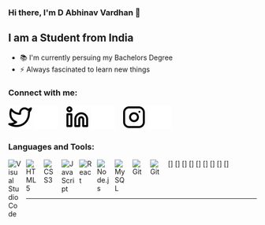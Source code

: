 ### Hi there, I'm D Abhinav Vardhan 👋

## I am a Student from India
- 📚 I'm currently persuing my Bachelors Degree
- ⚡ Always fascinated to learn new things

### Connect with me:

[![website](./img/twitter-light.svg)](https://twitter.com/Abhinav_2203#gh-light-mode-only)
[![website](./img/twitter-dark.svg)](https://twitter.com/Abhinav_2203#gh-dark-mode-only)
&nbsp;&nbsp;
[![website](./img/linkedin-light.svg)](https://linkedin.com/in/d-abhinav-vardhan-b9516a226#gh-light-mode-only)
[![website](./img/linkedin-dark.svg)](https://linkedin.com/in/d-abhinav-vardhan-b9516a226#gh-dark-mode-only)
&nbsp;&nbsp;
[![website](./img/instagram-light.svg)](https://instagram.com/abhivardhan_pvt#gh-light-mode-only)
[![website](./img/instagram-dark.svg)](https://instagram.com/abhivardhan_pvt#gh-dark-mode-only)


### Languages and Tools:

[<img align="left" alt="Visual Studio Code" width="26px" src="https://cdn.jsdelivr.net/gh/devicons/devicon/icons/vscode/vscode-original.svg" style="padding-right:10px;" />]
[<img align="left" alt="HTML5" width="26px" src="https://cdn.jsdelivr.net/gh/devicons/devicon/icons/html5/html5-original.svg" style="padding-right:10px;" />]
[<img align="left" alt="CSS3" width="26px" src="https://cdn.jsdelivr.net/gh/devicons/devicon/icons/css3/css3-original.svg" style="padding-right:10px;" />]
[<img align="left" alt="JavaScript" width="26px" src="https://cdn.jsdelivr.net/gh/devicons/devicon/icons/javascript/javascript-original.svg" style="padding-right:10px;" />]
[<img align="left" alt="React" width="26px" src="https://cdn.jsdelivr.net/gh/devicons/devicon/icons/react/react-original.svg" style="padding-right:10px;" />]
[<img align="left" alt="Node.js" width="26px" src="https://cdn.jsdelivr.net/gh/devicons/devicon/icons/nodejs/nodejs-original.svg" style="padding-right:10px;" />]
[<img align="left" alt="MySQL" width="26px" src="https://cdn.jsdelivr.net/gh/devicons/devicon/icons/mysql/mysql-original.svg" style="padding-right:10px;" />]
[<img align="left" alt="Git" width="26px" src="https://cdn.jsdelivr.net/gh/devicons/devicon/icons/git/git-original.svg" style="padding-right:10px;" />]
[<img align="left" alt="Git" width="26px" src="https://user-images.githubusercontent.com/3369400/139447912-e0f43f33-6d9f-45f8-be46-2df5bbc91289.png" style="padding-right:10px;" />]


<br />
<br />

---

